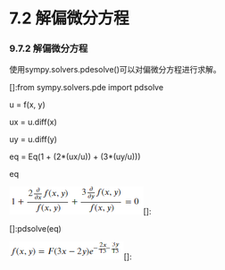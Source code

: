 # 7.2 解偏微分方程


### 9.7.2 解偏微分方程

使用sympy.solvers.pdesolve()可以对偏微分方程进行求解。

[]:from sympy.solvers.pde import pdsolve

u = f(x, y)

ux = u.diff(x)

uy = u.diff(y)

eq = Eq(1 + (2\*(ux/u)) + (3\*(uy/u)))

eq

![](media/0cd43807ec0898d5ebe4aa156411c525.png)[]:

[]:pdsolve(eq)

![](media/9c3102d11e6b232e9f0c3cb7f673e0e9.png)[]:
